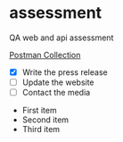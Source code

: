 # assessment
QA web and api assessment

[Postman Collection](https://www.postman.com/busimakunga/workspace/petstore/collection/27404455-26d2d82e-0b52-4fc1-b661-2fb9b1dd012b?action=share&creator=27404455)

- [x] Write the press release
- [ ] Update the website
- [ ] Contact the media

- First item
- Second item
- Third item
